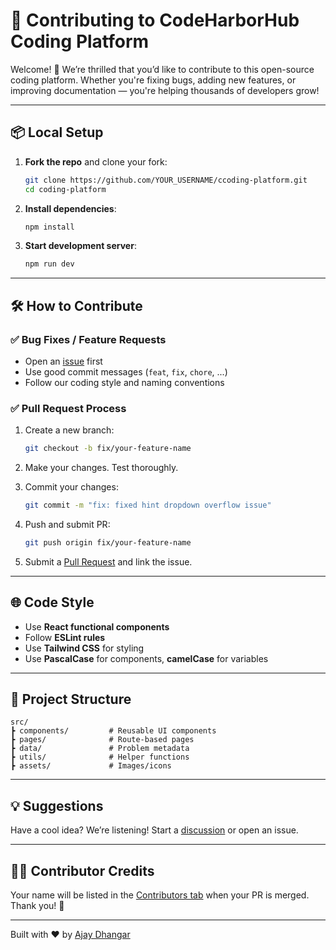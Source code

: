 # 🤝 Contributing to CodeHarborHub Coding Platform

Welcome! 🎉 We’re thrilled that you’d like to contribute to this open-source coding platform. Whether you're fixing bugs, adding new features, or improving documentation — you're helping thousands of developers grow!

---

## 📦 Local Setup

1. **Fork the repo** and clone your fork:
   ```bash
   git clone https://github.com/YOUR_USERNAME/ccoding-platform.git
   cd coding-platform
   ```

2. **Install dependencies**:

   ```bash
   npm install
   ```

3. **Start development server**:

   ```bash
   npm run dev
   ```

---

## 🛠️ How to Contribute

### ✅ Bug Fixes / Feature Requests

* Open an [issue](https://github.com/codeharborhub/coding-platform/issues/new) first
* Use good commit messages (`feat`, `fix`, `chore`, ...)
* Follow our coding style and naming conventions

### ✅ Pull Request Process

1. Create a new branch:

   ```bash
   git checkout -b fix/your-feature-name
   ```

2. Make your changes. Test thoroughly.

3. Commit your changes:

   ```bash
   git commit -m "fix: fixed hint dropdown overflow issue"
   ```

4. Push and submit PR:

   ```bash
   git push origin fix/your-feature-name
   ```

5. Submit a [Pull Request](https://github.com/codeharborhub/coding-platform/pulls) and link the issue.

---

## 🌐 Code Style

* Use **React functional components**
* Follow **ESLint rules**
* Use **Tailwind CSS** for styling
* Use **PascalCase** for components, **camelCase** for variables

---

## 🤖 Project Structure

```
src/
┣ components/         # Reusable UI components
┣ pages/              # Route-based pages
┣ data/               # Problem metadata
┣ utils/              # Helper functions
┣ assets/             # Images/icons
```

---

## 💡 Suggestions

Have a cool idea? We’re listening!
Start a [discussion](https://github.com/codeharborhub/coding-platform/discussions) or open an issue.

---

## 🧑‍💻 Contributor Credits

Your name will be listed in the [Contributors tab](https://github.com/codeharborhub/coding-platform/graphs/contributors) when your PR is merged. Thank you! 🙌

---

Built with ❤️ by [Ajay Dhangar](https://github.com/ajay-dhangar)
